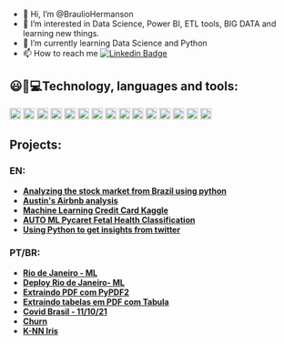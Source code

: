 - 👋 Hi, I’m @BraulioHermanson
- 👀 I’m interested in Data Science, Power BI, ETL tools, BIG DATA and learning new things.
- 🌱 I’m currently learning Data Science and Python
- 📫 How to reach me [![Linkedin Badge](https://img.shields.io/badge/-LinkedIn-blue?style=flat-square&logo=Linkedin&logoColor=white&link=https://www.linkedin.com/in/braulio-campos-)](https://www.linkedin.com/in/braulio-campos-)


## 😃:rocket:💻Technology, languages and tools:
<img height ="20" src = "https://img.shields.io/badge/Python-FFD43B?style=for-the-badge&logo=python&logoColor=darkgreen">  <img height ="20" src ="https://img.shields.io/badge/Numpy-777BB4?style=for-the-badge&logo=numpy&logoColor=white">
 <img height ="20" src ="https://img.shields.io/badge/Pandas-2C2D72?style=for-the-badge&logo=pandas&logoColor=white">  <img height ="20" src="https://img.shields.io/badge/scikit_learn-F7931E?style=for-the-badge&logo=scikit-learn&logoColor=white">
<img height ="20" src = "https://img.shields.io/badge/PowerBI-F2C811?style=for-the-badge&logo=Power%20BI&logoColor=white">  <img height ="20" src ="https://img.shields.io/badge/Jupyter-F37626.svg?&style=for-the-badge&logo=Jupyter&logoColor=white"> 
<img height ="20" src= "https://img.shields.io/badge/Colab-F9AB00?style=for-the-badge&logo=googlecolab&color=525252"> <img height= "20" src= "https://img.shields.io/badge/pycharm-143?style=for-the-badge&logo=pycharm&logoColor=black&color=black&labelColor=green"> 
<img height ="20" src= "https://img.shields.io/badge/Microsoft_Excel-217346?style=for-the-badge&logo=microsoft-excel&logoColor=white">  <img height ="20" src= "https://img.shields.io/badge/Microsoft_Word-2B579A?style=for-the-badge&logo=microsoft-word&logoColor=white"> 
<img height ="20" src = "https://img.shields.io/badge/Microsoft_Office-D83B01?style=for-the-badge&logo=microsoft-office&logoColor=white"> <img height ="20" src = "https://img.shields.io/badge/Microsoft_Teams-6264A7?style=for-the-badge&logo=microsoft-teams&logoColor=white"> 
<img height ="20" src = "https://img.shields.io/badge/Selenium-43B02A?style=for-the-badge&logo=Selenium&logoColor=white"> <img height ="20" src = "https://img.shields.io/badge/OpenCV-27338e?style=for-the-badge&logo=OpenCV&logoColor=white">
<img height ="20" src = "https://img.shields.io/badge/Amazon_AWS-232F3E?style=for-the-badge&logo=amazon-aws&logoColor=white">

## Projects:
### EN:
* **[Analyzing the stock market from Brazil using python](https://github.com/BraulioHermanson/Others_Projectss/blob/main/Stocks%20Brazil.ipynb)**
* **[Austin's Airbnb analysis](https://github.com/BraulioHermanson/Austin_project/blob/main/1Austin_Project_Aibnb_.ipynb)**
* **[Machine Learning Credit Card Kaggle](https://github.com/BraulioHermanson/Machine-Learning-Project/blob/main/credit_card_fraud_detection.ipynb)**
* **[AUTO ML Pycaret Fetal Health Classification](https://github.com/BraulioHermanson/Machine-Learning-Project/blob/main/Project_Classification_with_PyCaret.ipynb)**
* **[Using Python to get insights from twitter](https://github.com/BraulioHermanson/Others_Projectss/blob/main/Using%20Python%20to%20get%20insights%20from%20twitter.ipynb)**

### PT/BR:
* **[Rio de Janeiro - ML](https://github.com/BraulioHermanson/Machine-Learning-Project/blob/main/Projeto_Rio_ML.ipynb)**
* **[Deploy Rio de Janeiro- ML](https://github.com/BraulioHermanson/Machine-Learning-Project/blob/main/Deploy_ML_Rio_aribnb.ipynb)**
* **[Extraindo PDF com PyPDF2](https://github.com/BraulioHermanson/Others_Projectss/blob/main/Trabalhando%20com%20PDF.ipynb)**
* **[Extraindo tabelas em PDF com Tabula](https://github.com/BraulioHermanson/Others_Projectss/blob/main/PDF_Tabula.ipynb)**
* **[Covid Brasil - 11/10/21](https://github.com/BraulioHermanson/Covid-Brasil/blob/main/Project_Covid.ipynb)** 
* **[Churn](https://github.com/BraulioHermanson/Machine-Learning-Project/blob/main/Projeto_Churn.ipynb)** 
* **[K-NN Iris](https://github.com/BraulioHermanson/Machine-Learning-Project/blob/main/K_NN_Iris.ipynb)**

